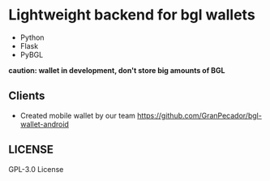 # Lightweight backend for bgl wallets

* Python
* Flask
* PyBGL

**caution: wallet in development, don't store big amounts of BGL**

## Clients

* Created mobile wallet by our team https://github.com/GranPecador/bgl-wallet-android

## LICENSE

GPL-3.0 License
